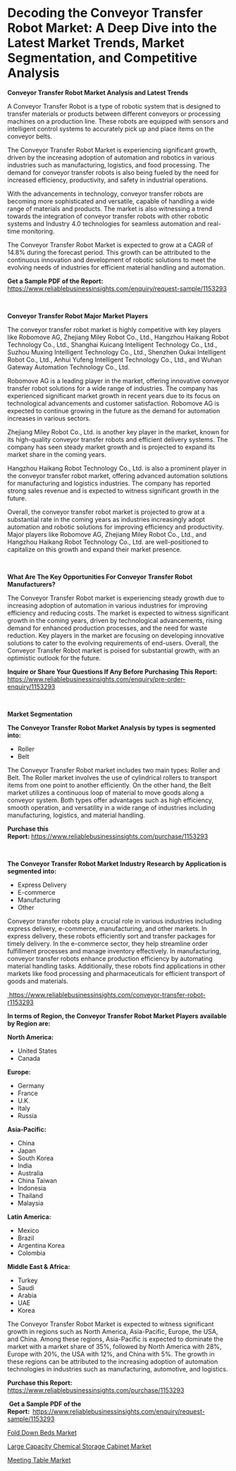 <p><h1>Decoding the Conveyor Transfer Robot Market: A Deep Dive into the Latest Market Trends, Market Segmentation, and Competitive Analysis</h1></p><p><strong>Conveyor Transfer Robot Market Analysis and Latest Trends</strong></p>
<p><p>A Conveyor Transfer Robot is a type of robotic system that is designed to transfer materials or products between different conveyors or processing machines on a production line. These robots are equipped with sensors and intelligent control systems to accurately pick up and place items on the conveyor belts.</p><p>The Conveyor Transfer Robot Market is experiencing significant growth, driven by the increasing adoption of automation and robotics in various industries such as manufacturing, logistics, and food processing. The demand for conveyor transfer robots is also being fueled by the need for increased efficiency, productivity, and safety in industrial operations.</p><p>With the advancements in technology, conveyor transfer robots are becoming more sophisticated and versatile, capable of handling a wide range of materials and products. The market is also witnessing a trend towards the integration of conveyor transfer robots with other robotic systems and Industry 4.0 technologies for seamless automation and real-time monitoring.</p><p>The Conveyor Transfer Robot Market is expected to grow at a CAGR of 14.8% during the forecast period. This growth can be attributed to the continuous innovation and development of robotic solutions to meet the evolving needs of industries for efficient material handling and automation.</p></p>
<p><strong>Get a Sample PDF of the Report:&nbsp;</strong> <a href="https://www.reliablebusinessinsights.com/enquiry/request-sample/1153293">https://www.reliablebusinessinsights.com/enquiry/request-sample/1153293</a></p>
<p>&nbsp;</p>
<p><strong>Conveyor Transfer Robot Major Market Players</strong></p>
<p><p>The conveyor transfer robot market is highly competitive with key players like Robomove AG, Zhejiang Miley Robot Co., Ltd., Hangzhou Haikang Robot Technology Co., Ltd., Shanghai Kuicang Intelligent Technology Co., Ltd., Suzhou Muxing Intelligent Technology Co., Ltd., Shenzhen Oukai Intelligent Robot Co., Ltd., Anhui Yufeng Intelligent Technology Co., Ltd., and Wuhan Gateway Automation Technology Co., Ltd. </p><p>Robomove AG is a leading player in the market, offering innovative conveyor transfer robot solutions for a wide range of industries. The company has experienced significant market growth in recent years due to its focus on technological advancements and customer satisfaction. Robomove AG is expected to continue growing in the future as the demand for automation increases in various sectors.</p><p>Zhejiang Miley Robot Co., Ltd. is another key player in the market, known for its high-quality conveyor transfer robots and efficient delivery systems. The company has seen steady market growth and is projected to expand its market share in the coming years.</p><p>Hangzhou Haikang Robot Technology Co., Ltd. is also a prominent player in the conveyor transfer robot market, offering advanced automation solutions for manufacturing and logistics industries. The company has reported strong sales revenue and is expected to witness significant growth in the future.</p><p>Overall, the conveyor transfer robot market is projected to grow at a substantial rate in the coming years as industries increasingly adopt automation and robotic solutions for improving efficiency and productivity. Major players like Robomove AG, Zhejiang Miley Robot Co., Ltd., and Hangzhou Haikang Robot Technology Co., Ltd. are well-positioned to capitalize on this growth and expand their market presence.</p></p>
<p>&nbsp;</p>
<p><strong>What Are The Key Opportunities For Conveyor Transfer Robot Manufacturers?</strong></p>
<p><p>The Conveyor Transfer Robot market is experiencing steady growth due to increasing adoption of automation in various industries for improving efficiency and reducing costs. The market is expected to witness significant growth in the coming years, driven by technological advancements, rising demand for enhanced production processes, and the need for waste reduction. Key players in the market are focusing on developing innovative solutions to cater to the evolving requirements of end-users. Overall, the Conveyor Transfer Robot market is poised for substantial growth, with an optimistic outlook for the future.</p></p>
<p><strong>Inquire or Share Your Questions If Any Before Purchasing This Report:</strong> <a href="https://www.reliablebusinessinsights.com/enquiry/pre-order-enquiry/1153293">https://www.reliablebusinessinsights.com/enquiry/pre-order-enquiry/1153293</a></p>
<p>&nbsp;</p>
<p><strong>Market Segmentation</strong></p>
<p><strong>The Conveyor Transfer Robot Market Analysis by types is segmented into:</strong></p>
<p><ul><li>Roller</li><li>Belt</li></ul></p>
<p><p>The Conveyor Transfer Robot market includes two main types: Roller and Belt. The Roller market involves the use of cylindrical rollers to transport items from one point to another efficiently. On the other hand, the Belt market utilizes a continuous loop of material to move goods along a conveyor system. Both types offer advantages such as high efficiency, smooth operation, and versatility in a wide range of industries including manufacturing, logistics, and material handling.</p></p>
<p><strong>Purchase this Report:&nbsp;</strong><a href="https://www.reliablebusinessinsights.com/purchase/1153293">https://www.reliablebusinessinsights.com/purchase/1153293</a></p>
<p>&nbsp;</p>
<p><strong>The Conveyor Transfer Robot Market Industry Research by Application is segmented into:</strong></p>
<p><ul><li>Express Delivery</li><li>E-commerce</li><li>Manufacturing</li><li>Other</li></ul></p>
<p><p>Conveyor transfer robots play a crucial role in various industries including express delivery, e-commerce, manufacturing, and other markets. In express delivery, these robots efficiently sort and transfer packages for timely delivery. In the e-commerce sector, they help streamline order fulfillment processes and manage inventory effectively. In manufacturing, conveyor transfer robots enhance production efficiency by automating material handling tasks. Additionally, these robots find applications in other markets like food processing and pharmaceuticals for efficient transport of goods and materials.</p></p>
<p><a href="https://www.reliablebusinessinsights.com/conveyor-transfer-robot-r1153293">&nbsp;https://www.reliablebusinessinsights.com/conveyor-transfer-robot-r1153293</a></p>
<p><strong>In terms of Region, the Conveyor Transfer Robot Market Players available by Region are:</strong></p>
<p>
    <p> <strong> North America: </strong>
        <ul>
            <li>United States</li>
            <li>Canada</li>
        </ul>
        </p> 
    <p> <strong> Europe: </strong>
        <ul>
            <li>Germany</li>
            <li>France</li>
            <li>U.K.</li>
            <li>Italy</li>
            <li>Russia</li>
        </ul>
        </p> 
    <p> <strong> Asia-Pacific: </strong>
        <ul>
            <li>China</li>
            <li>Japan</li>
            <li>South Korea</li>
            <li>India</li>
            <li>Australia</li>
            <li>China Taiwan</li>
            <li>Indonesia</li>
            <li>Thailand</li>
            <li>Malaysia</li>
        </ul>
        </p> 
    <p> <strong> Latin America: </strong>
        <ul>
            <li>Mexico</li>
            <li>Brazil</li>
            <li>Argentina Korea</li>
            <li>Colombia</li>
        </ul>
        </p> 
    <p> <strong> Middle East & Africa: </strong>
        <ul>
            <li>Turkey</li>
            <li>Saudi</li>
            <li>Arabia</li>
            <li>UAE</li>
            <li>Korea</li>
        </ul>
    </p>
    </p>
<p><p>The Conveyor Transfer Robot Market is expected to witness significant growth in regions such as North America, Asia-Pacific, Europe, the USA, and China. Among these regions, Asia-Pacific is expected to dominate the market with a market share of 35%, followed by North America with 28%, Europe with 20%, the USA with 12%, and China with 5%. The growth in these regions can be attributed to the increasing adoption of automation technologies in industries such as manufacturing, automotive, and logistics.</p></p>
<p><strong>Purchase this Report: </strong><a href="https://www.reliablebusinessinsights.com/purchase/1153293">https://www.reliablebusinessinsights.com/purchase/1153293</a></p>
<p>&nbsp;<strong>Get a Sample PDF of the Report:&nbsp;&nbsp;</strong><a href="https://www.reliablebusinessinsights.com/enquiry/request-sample/1153293">https://www.reliablebusinessinsights.com/enquiry/request-sample/1153293</a></p>
<p><strong></strong></p>
<p><p><a href="https://medium.com/@josefahauck2023/fold-down-beds-market-global-market-insights-and-sales-trends-2024-to-2031-7f82dda8744c">Fold Down Beds Market</a></p><p><a href="https://github.com/dimitrishawkinswaynenp91rgz/Market-Research-Report-List-3/blob/main/large-capacity-chemical-storage-cabinet-market.md">Large Capacity Chemical Storage Cabinet Market</a></p><p><a href="https://medium.com/@joshdavis1955/global-meeting-table-industry-research-report-competitive-landscape-market-size-regional-status-45e1fcc19719">Meeting Table Market</a></p></p>